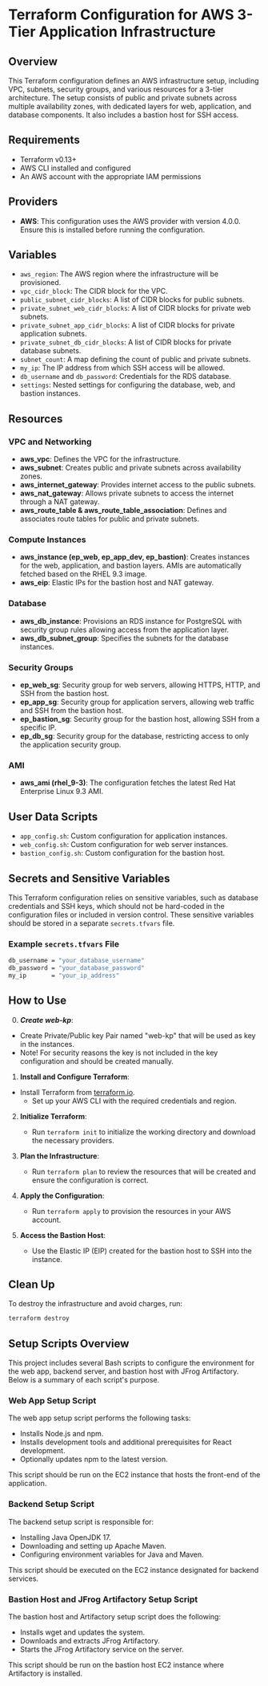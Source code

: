 # Terraform Configuration for AWS 3-Tier Application Infrastructure
 
## Overview
This Terraform configuration defines an AWS infrastructure setup, including VPC, subnets, security groups, and various resources for a 3-tier architecture. The setup consists of public and private subnets across multiple availability zones, with dedicated layers for web, application, and database components. It also includes a bastion host for SSH access.
 
## Requirements
- Terraform v0.13+
- AWS CLI installed and configured
- An AWS account with the appropriate IAM permissions
 
## Providers
- **AWS**: This configuration uses the AWS provider with version 4.0.0. Ensure this is installed before running the configuration.
 
## Variables
- `aws_region`: The AWS region where the infrastructure will be provisioned.
- `vpc_cidr_block`: The CIDR block for the VPC.
- `public_subnet_cidr_blocks`: A list of CIDR blocks for public subnets.
- `private_subnet_web_cidr_blocks`: A list of CIDR blocks for private web subnets.
- `private_subnet_app_cidr_blocks`: A list of CIDR blocks for private application subnets.
- `private_subnet_db_cidr_blocks`: A list of CIDR blocks for private database subnets.
- `subnet_count`: A map defining the count of public and private subnets.
- `my_ip`: The IP address from which SSH access will be allowed.
- `db_username` and `db_password`: Credentials for the RDS database.
- `settings`: Nested settings for configuring the database, web, and bastion instances.
 
## Resources
 
### VPC and Networking
- **aws_vpc**: Defines the VPC for the infrastructure.
- **aws_subnet**: Creates public and private subnets across availability zones.
- **aws_internet_gateway**: Provides internet access to the public subnets.
- **aws_nat_gateway**: Allows private subnets to access the internet through a NAT gateway.
- **aws_route_table & aws_route_table_association**: Defines and associates route tables for public and private subnets.
 
### Compute Instances
- **aws_instance (ep_web, ep_app_dev, ep_bastion)**: Creates instances for the web, application, and bastion layers. AMIs are automatically fetched based on the RHEL 9.3 image.
- **aws_eip**: Elastic IPs for the bastion host and NAT gateway.
  
### Database
- **aws_db_instance**: Provisions an RDS instance for PostgreSQL with security group rules allowing access from the application layer.
- **aws_db_subnet_group**: Specifies the subnets for the database instances.
 
### Security Groups
- **ep_web_sg**: Security group for web servers, allowing HTTPS, HTTP, and SSH from the bastion host.
- **ep_app_sg**: Security group for application servers, allowing web traffic and SSH from the bastion host.
- **ep_bastion_sg**: Security group for the bastion host, allowing SSH from a specific IP.
- **ep_db_sg**: Security group for the database, restricting access to only the application security group.
 
### AMI
- **aws_ami (rhel_9-3)**: The configuration fetches the latest Red Hat Enterprise Linux 9.3 AMI.
 
## User Data Scripts
- `app_config.sh`: Custom configuration for application instances.
- `web_config.sh`: Custom configuration for web server instances.
- `bastion_config.sh`: Custom configuration for the bastion host.
 

## Secrets and Sensitive Variables
 
This Terraform configuration relies on sensitive variables, such as database credentials and SSH keys, which should not be hard-coded in the configuration files or included in version control. These sensitive variables should be stored in a separate `secrets.tfvars` file.
 
### Example `secrets.tfvars` File
```bash
db_username = "your_database_username"
db_password = "your_database_password"
my_ip       = "your_ip_address"
```


## How to Use
0. ***Create web-kp***: 
- Create Private/Public key Pair named "web-kp" that will be used as key in the instances. 
- Note! For security reasons the key is not included in the key configuration and should be created manually. 
 
1. **Install and Configure Terraform**:
- Install Terraform from [terraform.io](https://www.terraform.io/downloads.html).
   - Set up your AWS CLI with the required credentials and region.
 
2. **Initialize Terraform**:
   - Run `terraform init` to initialize the working directory and download the necessary providers.
 
3. **Plan the Infrastructure**:
   - Run `terraform plan` to review the resources that will be created and ensure the configuration is correct.
 
4. **Apply the Configuration**:
   - Run `terraform apply` to provision the resources in your AWS account.
 
5. **Access the Bastion Host**:
   - Use the Elastic IP (EIP) created for the bastion host to SSH into the instance.
 
## Clean Up
To destroy the infrastructure and avoid charges, run:
```bash
terraform destroy
```

## Setup Scripts Overview

This project includes several Bash scripts to configure the environment for the web app, backend server, and bastion host with JFrog Artifactory. Below is a summary of each script's purpose.

### Web App Setup Script

The web app setup script performs the following tasks:
- Installs Node.js and npm.
- Installs development tools and additional prerequisites for React development.
- Optionally updates npm to the latest version.

This script should be run on the EC2 instance that hosts the front-end of the application.

### Backend Setup Script

The backend setup script is responsible for:
- Installing Java OpenJDK 17.
- Downloading and setting up Apache Maven.
- Configuring environment variables for Java and Maven.

This script should be executed on the EC2 instance designated for backend services.

### Bastion Host and JFrog Artifactory Setup Script

The bastion host and Artifactory setup script does the following:
- Installs wget and updates the system.
- Downloads and extracts JFrog Artifactory.
- Starts the JFrog Artifactory service on the server.

This script should be run on the bastion host EC2 instance where Artifactory is installed.

